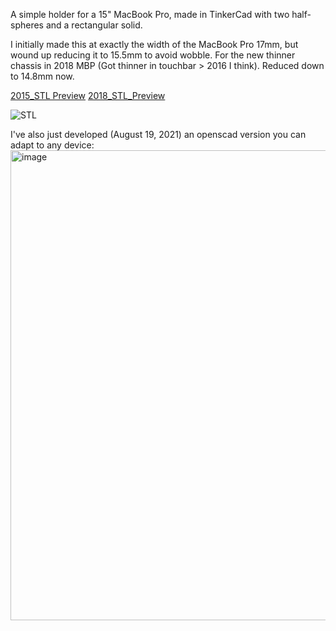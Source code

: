 A simple holder for a 15" MacBook Pro, made in TinkerCad with two half-spheres and a rectangular solid.

I initially made this at exactly the width of the MacBook Pro 17mm, but wound up reducing it to 15.5mm to avoid wobble. For the new thinner chassis in 2018 MBP (Got thinner in touchbar > 2016 I think). Reduced down to 14.8mm now.  

[2015_STL Preview](http://github.com/jduckles/macbookproholder/blob/master/macbookproholder_2015.stl)
[2018_STL_Preview](http://github.com/jduckles/macbookproholder/blob/master/macbookproholder_2018.stl)

![STL](https://jduckles-dropshare.s3-us-west-2.amazonaws.com/Screen-Shot-2015-09-29-22-11-34.png)

I've also just developed (August 19, 2021) an openscad version you can adapt to any device:
<img width="752" alt="image" src="https://user-images.githubusercontent.com/119403/129985743-5c935ac6-527b-4871-b1ec-ea20882f386c.png">



